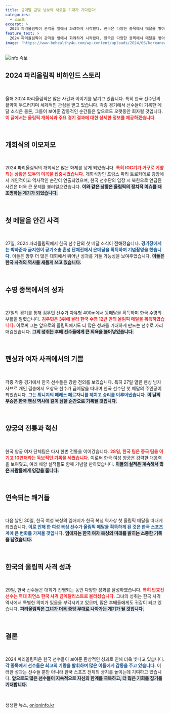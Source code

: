 ```yaml
---
title: 금메달 금빛 낭보와 새로운 기대가 기다린다!
categories:
  - 스포츠
excerpt: >
  2024 파리올림픽이 관객들 앞에서 화려하게 시작됐다. 한국은 다양한 종목에서 메달을 쌓아가기 시작하며, 역사적인 순간들이 연이어 펼쳐졌다. 지금, 파리의 열기를 느껴보세요!
feature_text: >
  2024 파리올림픽이 관객들 앞에서 화려하게 시작됐다. 한국은 다양한 종목에서 메달을 쌓아가기 시작하며, 역사적인 순간들이 연이어 펼쳐졌다. 지금, 파리의 열기를 느껴보세요!
image: 'https://www.behealthy4u.com/wp-content/uploads/2024/06/koreanews.jpg'
---
```


<p><img src="https://www.behealthy4u.com/wp-content/uploads/2024/06/koreanews.jpg" alt="info 속보" /></p>

<h2 data-ke-size="size26">2024 파리올림픽 비하인드 스토리</h2>

<p data-ke-size="size16">&nbsp;</p>

<p>올해 2024 파리올림픽은 많은 사건과 이야기를 남기고 있습니다. 특히 한국 선수단의 활약이 두드러지며 세계적인 관심을 받고 있습니다. 각종 경기에서 선수들이 기록한 메달 소식은 물론, 그들이 보여준 감동적인 순간들은 앞으로도 오랫동안 회자될 것입니다. <b><span style="color: #ee2323;">이 글에서는 올림픽 개회식과 주요 경기 결과에 대한 상세한 정보를 제공하겠습니다.</span></b> </p>

<p data-ke-size="size16">&nbsp;</p>

<h2 data-ke-size="size26">개회식의 이모저모</h2>

<p data-ke-size="size16">&nbsp;</p>

<p>2024 파리올림픽의 개회식은 많은 화제를 낳게 되었습니다. <b><span style="color: #ee2323;">특히 IOC기가 거꾸로 게양되는 상황은 모두의 이목을 집중시켰습니다.</span></b> 개회식장인 프랑스 파리 트로카데로 광장에서 개인적이고 역사적인 순간이 연출되었으며, 한국 선수단의 입장 시 북한으로 언급된 사건은 더욱 큰 문제를 불러일으켰습니다. <b><span style="background-color: #21538527;">이와 같은 상황은 올림픽의 정치적 이슈를 재조명하는 계기가 되었습니다.</span></b></p>

<p data-ke-size="size16">&nbsp;</p>

<h2 data-ke-size="size26">첫 메달을 안긴 사격</h2>

<p data-ke-size="size16">&nbsp;</p>

<p>27일, 2024 파리올림픽에서 한국 선수단의 첫 메달 소식이 전해졌습니다. <b><span style="color: #1a5490;">경기장에서는 박하준과 금지현이 공기소총 혼성 단체전에서 은메달을 획득하며 기념촬영을 했습니다.</span></b> 이들은 향후 더 많은 대회에서 뛰어난 성과를 거둘 가능성을 보여주었습니다. <b><span style="background-color: #21538527;">이들은 한국 사격의 역사를 새롭게 쓰고 있습니다.</span></b></p>

<p data-ke-size="size16">&nbsp;</p>

<h2 data-ke-size="size26">수영 종목에서의 성과</h2>

<p data-ke-size="size16">&nbsp;</p>

<p>27일의 경기를 통해 김우민 선수가 자유형 400m에서 동메달을 획득하며 한국 수영의 부활을 알렸습니다. <b><span style="color: #ee2323;">김우민은 3위에 올라 한국 수영 12년 만의 올림픽 메달을 획득하였습니다.</span></b> 이로써 그는 앞으로의 올림픽에서도 더 많은 성과를 기대하게 만드는 선수로 자리매김했습니다. <b><span style="background-color: #21538527;">그의 성취는 후배 선수들에게 큰 의욕을 불어넣었습니다.</span></b></p>

<p data-ke-size="size16">&nbsp;</p>

<h2 data-ke-size="size26">펜싱과 여자 사격에서의 기쁨</h2>

<p data-ke-size="size16">&nbsp;</p>

<p>각종 각종 경기에서 한국 선수들은 강한 전의를 보였습니다. 특히 27일 열린 펜싱 남자 사브르 개인 결승에서 오상욱 선수가 금메달을 따내며 한국 선수단 첫 메달의 주인공이 되었습니다. <b><span style="color: #1a5490;">그는 튀니지의 페레스 페르자니를 제치고 승리를 이루어냈습니다.</span></b> <b><span style="background-color: #21538527;">이 날의 우승은 한국 펜싱 역사에 길이 남을 순간으로 기록될 것입니다.</span></b></p>

<p data-ke-size="size16">&nbsp;</p>

<h2 data-ke-size="size26">양궁의 전통과 혁신</h2>

<p data-ke-size="size16">&nbsp;</p>

<p>한국 양궁 여자 단체팀은 다시 한번 전통을 이어갔습니다. <b><span style="color: #ee2323;">28일, 한국 팀은 중국 팀을 이기고 10연패라는 독보적인 기록을 세웠습니다.</span></b> 이로써 한국 여성 양궁은 강력한 대응력을 보여줬고, 여러 해양 실적들도 함께 기념할 만하였습니다. <b><span style="background-color: #21538527;">이들의 실적은 계속해서 많은 사람들에게 영감을 줍니다.</span></b></p>

<p data-ke-size="size16">&nbsp;</p>

<h2 data-ke-size="size26">연속되는 쾌거들</h2>

<p data-ke-size="size16">&nbsp;</p>

<p>다음 날인 30일, 한국 여성 복싱의 임애지가 한국 복싱 역사상 첫 올림픽 메달을 따내게 되었습니다. <b><span style="color: #1a5490;">이로 인해 한 여성 복싱 선수가 올림픽 메달을 획득하게 된 것은 한국 스포츠계에 큰 변화를 가져올 것입니다.</span></b> <b><span style="background-color: #21538527;">임애지는 한국 여자 복싱의 미래를 밝히는 소중한 기록을 남겼습니다.</span></b></p>

<p data-ke-size="size16">&nbsp;</p>

<h2 data-ke-size="size26">한국의 올림픽 사격 성과</h2>

<p data-ke-size="size16">&nbsp;</p>

<p>29일, 한국 선수들은 대회가 진행되는 동안 다양한 성과를 달성하였습니다. <b><span style="color: #ee2323;">특히 반효진 선수는 역대 최연소 한국 사격 금메달리스트로 올라섰습니다.</span></b> 그녀의 성취는 한국 사격 역사에서 특별한 의미가 있음을 부각시키고 있으며, 많은 후배들에게도 귀감이 되고 있습니다. <b><span style="background-color: #21538527;">파리올림픽은 그녀가 더욱 중앙 무대로 나아가는 계기가 될 것입니다.</span></b></p>

<p data-ke-size="size16">&nbsp;</p>

<h2 data-ke-size="size26">결론</h2>

<p data-ke-size="size16">&nbsp;</p>

<p>2024 파리올림픽은 한국 선수들이 보여준 환상적인 성과로 인해 더욱 빛나고 있습니다. <b><span style="color: #1a5490;">각 종목에서 선수들은 최고의 기량을 발휘하며 많은 이들에게 감동을 주고 있습니다.</span></b> 이러한 성과는 선수들 뿐만 아니라 한국 스포츠 전체의 긍지를 높이는데 기여하고 있습니다. <b><span style="background-color: #21538527;">앞으로도 많은 선수들이 지속적으로 자신의 한계를 극복하고, 더 많은 기회를 잡기를 기대합니다.</span></b></p>

<p data-ke-size="size16">&nbsp;</p>
생생한 뉴스, <a href="https://onioninfo.kr" rel="dofollow">onioninfo.kr</a>


